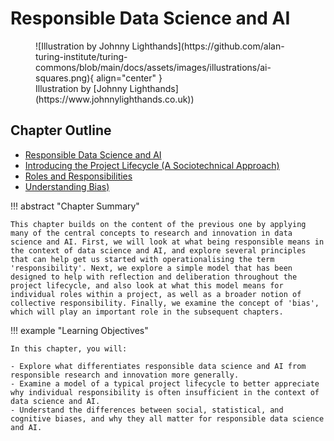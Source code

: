 # Responsible Data Science and AI

<figure markdown>
  ![Illustration by Johnny Lighthands](https://github.com/alan-turing-institute/turing-commons/blob/main/docs/assets/images/illustrations/ai-squares.png){ align="center" }
  <figcaption>Illustration by [Johnny Lighthands](https://www.johnnylighthands.co.uk))</figcaption>
</figure>

## Chapter Outline

- [Responsible Data Science and AI](responsible_ds.md)
- [Introducing the Project Lifecycle (A Sociotechnical Approach)](project_lifecycle.md)
- [Roles and Responsibilities](roles_responsibility.md)
- [Understanding Bias)](understanding_bias.md)

!!! abstract "Chapter Summary"

    This chapter builds on the content of the previous one by applying many of the central concepts to research and innovation in data science and AI. First, we will look at what being responsible means in the context of data science and AI, and explore several principles that can help get us started with operationalising the term 'responsibility'. Next, we explore a simple model that has been designed to help with reflection and deliberation throughout the project lifecycle, and also look at what this model means for individual roles within a project, as well as a broader notion of collective responsibility. Finally, we examine the concept of 'bias', which will play an important role in the subsequent chapters.

!!! example "Learning Objectives"

    In this chapter, you will:
    
    - Explore what differentiates responsible data science and AI from responsible research and innovation more generally.
    - Examine a model of a typical project lifecycle to better appreciate why individual responsibility is often insufficient in the context of data science and AI.
    - Understand the differences between social, statistical, and cognitive biases, and why they all matter for responsible data science and AI.
